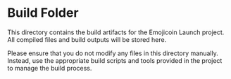 # Build Folder

This directory contains the build artifacts for the Emojicoin Launch project. All compiled files and build outputs will be stored here.

Please ensure that you do not modify any files in this directory manually. Instead, use the appropriate build scripts and tools provided in the project to manage the build process.
